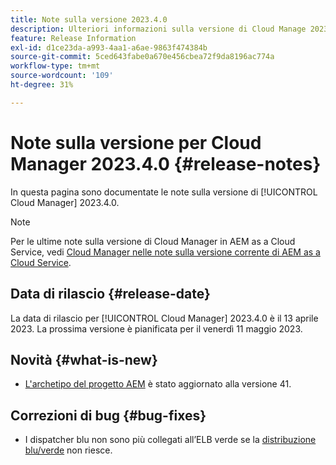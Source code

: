 ```yaml
---
title: Note sulla versione 2023.4.0
description: Ulteriori informazioni sulla versione di Cloud Manage 2023.4.0.
feature: Release Information
exl-id: d1ce23da-a993-4aa1-a6ae-9863f474384b
source-git-commit: 5ced643fabe0a670e456cbea72f9da8196ac774a
workflow-type: tm+mt
source-wordcount: '109'
ht-degree: 31%

---
```


# Note sulla versione per Cloud Manager 2023.4.0 {#release-notes}

In questa pagina sono documentate le note sulla versione di [!UICONTROL Cloud Manager] 2023.4.0.

>[!NOTE]
>
>Per le ultime note sulla versione di Cloud Manager in AEM as a Cloud Service, vedi [Cloud Manager nelle note sulla versione corrente di AEM as a Cloud Service](https://experienceleague.adobe.com/en/docs/experience-manager-cloud-service/content/release-notes/cloud-manager/current).

## Data di rilascio {#release-date}

La data di rilascio per [!UICONTROL Cloud Manager] 2023.4.0 è il 13 aprile 2023. La prossima versione è pianificata per il venerdì 11 maggio 2023.

## Novità {#what-is-new}

* [L&#39;archetipo del progetto AEM](https://experienceleague.adobe.com/it/docs/experience-manager-core-components/using/developing/archetype/overview) è stato aggiornato alla versione 41.

## Correzioni di bug {#bug-fixes}

* I dispatcher blu non sono più collegati all’ELB verde se la [distribuzione blu/verde](/help/introduction.md#blue-green) non riesce.
